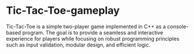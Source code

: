 # Tic-Tac-Toe-gameplay
Tic-Tac-Toe is a simple two-player game implemented in C++ as a console-based program. The goal is to provide a seamless and interactive experience for players while focusing on robust programming principles such as input validation, modular design, and efficient logic.

